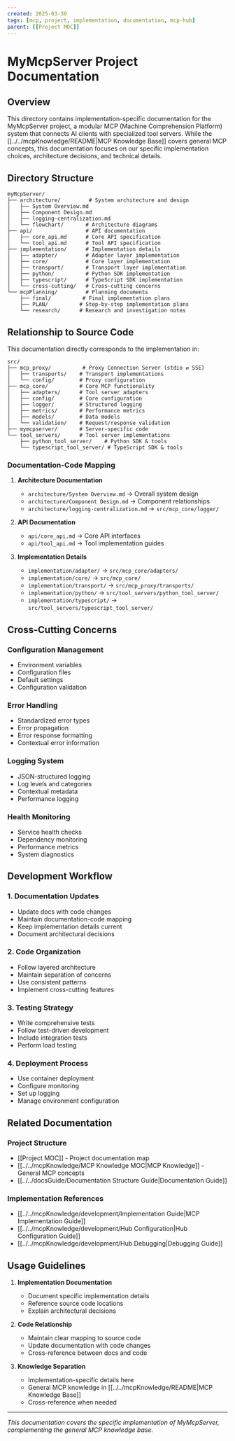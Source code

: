 ```yaml
---
created: 2025-03-30
tags: [mcp, project, implementation, documentation, mcp-hub]
parent: [[Project MOC]]
---
```


# MyMcpServer Project Documentation

## Overview

This directory contains implementation-specific documentation for the MyMcpServer project, a modular MCP (Machine Comprehension Platform) system that connects AI clients with specialized tool servers. While the [[../../mcpKnowledge/README|MCP Knowledge Base]] covers general MCP concepts, this documentation focuses on our specific implementation choices, architecture decisions, and technical details.

## Directory Structure

```
myMcpServer/
├── architecture/         # System architecture and design
│   ├── System Overview.md
│   ├── Component Design.md
│   ├── logging-centralization.md
│   └── flowchart/       # Architecture diagrams
├── api/                 # API documentation
│   ├── core_api.md      # Core API specification
│   └── tool_api.md      # Tool API specification
├── implementation/      # Implementation details
│   ├── adapter/         # Adapter layer implementation
│   ├── core/            # Core layer implementation
│   ├── transport/       # Transport layer implementation
│   ├── python/          # Python SDK implementation
│   ├── typescript/      # TypeScript SDK implementation
│   └── cross-cutting/   # Cross-cutting concerns
└── mcpPlanning/         # Planning documents
    ├── final/          # Final implementation plans
    ├── PLAN/          # Step-by-step implementation plans
    └── research/      # Research and investigation notes
```

## Relationship to Source Code

This documentation directly corresponds to the implementation in:

```
src/
├── mcp_proxy/          # Proxy Connection Server (stdio ⇄ SSE)
│   ├── transports/    # Transport implementations
│   └── config/        # Proxy configuration
├── mcp_core/          # Core MCP functionality
│   ├── adapters/      # Tool server adapters
│   ├── config/        # Core configuration
│   ├── logger/        # Structured logging
│   ├── metrics/       # Performance metrics
│   ├── models/        # Data models
│   └── validation/    # Request/response validation
├── mymcpserver/       # Server-specific code
└── tool_servers/      # Tool server implementations
    ├── python_tool_server/    # Python SDK & tools
    └── typescript_tool_server/ # TypeScript SDK & tools
```

### Documentation-Code Mapping

1. **Architecture Documentation**
   - `architecture/System Overview.md` → Overall system design
   - `architecture/Component Design.md` → Component relationships
   - `architecture/logging-centralization.md` → `src/mcp_core/logger/`

2. **API Documentation**
   - `api/core_api.md` → Core API interfaces
   - `api/tool_api.md` → Tool implementation guides

3. **Implementation Details**
   - `implementation/adapter/` → `src/mcp_core/adapters/`
   - `implementation/core/` → `src/mcp_core/`
   - `implementation/transport/` → `src/mcp_proxy/transports/`
   - `implementation/python/` → `src/tool_servers/python_tool_server/`
   - `implementation/typescript/` → `src/tool_servers/typescript_tool_server/`

## Cross-Cutting Concerns

### Configuration Management

- Environment variables
- Configuration files
- Default settings
- Configuration validation

### Error Handling

- Standardized error types
- Error propagation
- Error response formatting
- Contextual error information

### Logging System

- JSON-structured logging
- Log levels and categories
- Contextual metadata
- Performance logging

### Health Monitoring

- Service health checks
- Dependency monitoring
- Performance metrics
- System diagnostics

## Development Workflow

### 1. Documentation Updates

- Update docs with code changes
- Maintain documentation-code mapping
- Keep implementation details current
- Document architectural decisions

### 2. Code Organization

- Follow layered architecture
- Maintain separation of concerns
- Use consistent patterns
- Implement cross-cutting features

### 3. Testing Strategy

- Write comprehensive tests
- Follow test-driven development
- Include integration tests
- Perform load testing

### 4. Deployment Process

- Use container deployment
- Configure monitoring
- Set up logging
- Manage environment configuration

## Related Documentation

### Project Structure

- [[Project MOC]] - Project documentation map
- [[../../mcpKnowledge/MCP Knowledge MOC|MCP Knowledge]] - General MCP concepts
- [[../../docsGuide/Documentation Structure Guide|Documentation Guide]]

### Implementation References

- [[../../mcpKnowledge/development/Implementation Guide|MCP Implementation Guide]]
- [[../../mcpKnowledge/development/Hub Configuration|Hub Configuration Guide]]
- [[../../mcpKnowledge/development/Hub Debugging|Debugging Guide]]

## Usage Guidelines

1. **Implementation Documentation**
   - Document specific implementation details
   - Reference source code locations
   - Explain architectural decisions

2. **Code Relationship**
   - Maintain clear mapping to source code
   - Update documentation with code changes
   - Cross-reference between docs and code

3. **Knowledge Separation**
   - Implementation-specific details here
   - General MCP knowledge in [[../../mcpKnowledge/README|MCP Knowledge Base]]
   - Cross-reference when needed

---

_This documentation covers the specific implementation of MyMcpServer, complementing the general MCP knowledge base._
